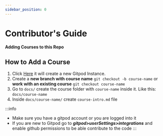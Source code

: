 ```yaml
---
sidebar_position: 0
---
```


# Contributor's Guide

**Adding Courses to this Repo**

## How to Add a Course

1. Click [Here](https://gitpod.io/#https://github.com/AshfaqKabir/Nest-School) it will create a new Gitpod Instance.
2. Create a **new branch with course name** `git checkout -b course-name` or **work with an existing course** `git checkout course-name`
3. Go to `docs/` create the course folder with `course-name` inside it. Like this: `docs/course-name`
4. Inside `docs/course-name/` create `course-intro.md` file

:::info
- Make sure you have a gitpod account or you are logged into it
- If you are new to Gitpod go to **_gitpod>userSettings>integrations_** and enable github permissions to be able contribute to the code
:::
